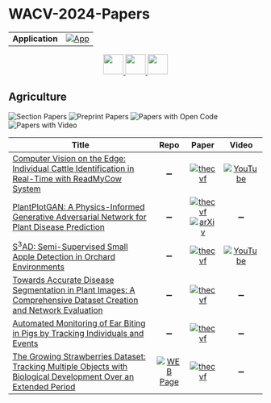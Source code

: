 # WACV-2024-Papers

<table>
    <tr>
        <td><strong>Application</strong></td>
        <td>
            <a href="https://huggingface.co/spaces/DmitryRyumin/NewEraAI-Papers" style="float:left;">
                <img src="https://img.shields.io/badge/🤗-NewEraAI--Papers-FFD21F.svg" alt="App" />
            </a>
        </td>
    </tr>
</table>

<div align="center">
    <a href="https://github.com/DmitryRyumin/WACV-2024-Papers/blob/main/sections/video_recognition_and_understanding.md">
        <img src="https://cdn.jsdelivr.net/gh/DmitryRyumin/NewEraAI-Papers@main/images/left.svg" width="40" alt="" />
    </a>
    <a href="https://github.com/DmitryRyumin/WACV-2024-Papers/">
        <img src="https://cdn.jsdelivr.net/gh/DmitryRyumin/NewEraAI-Papers@main/images/home.svg" width="40" alt="" />
    </a>
    <a href="https://github.com/DmitryRyumin/WACV-2024-Papers/blob/main/sections/animals_insects.md">
        <img src="https://cdn.jsdelivr.net/gh/DmitryRyumin/NewEraAI-Papers@main/images/right.svg" width="40" alt="" />
    </a>
</div>

## Agriculture

![Section Papers](https://img.shields.io/badge/Section%20Papers-6-42BA16) ![Preprint Papers](https://img.shields.io/badge/Preprint%20Papers-1-b31b1b) ![Papers with Open Code](https://img.shields.io/badge/Papers%20with%20Open%20Code-0-1D7FBF) ![Papers with Video](https://img.shields.io/badge/Papers%20with%20Video-2-FF0000)

| **Title** | **Repo** | **Paper** | **Video** |
|-----------|:--------:|:---------:|:---------:|
| [Computer Vision on the Edge: Individual Cattle Identification in Real-Time with ReadMyCow System](https://openaccess.thecvf.com/content/WACV2024/html/Smink_Computer_Vision_on_the_Edge_Individual_Cattle_Identification_in_Real-Time_WACV_2024_paper.html) | :heavy_minus_sign: | [![thecvf](https://img.shields.io/badge/pdf-thecvf-7395C5.svg)](https://openaccess.thecvf.com/content/WACV2024/papers/Smink_Computer_Vision_on_the_Edge_Individual_Cattle_Identification_in_Real-Time_WACV_2024_paper.pdf) | [![YouTube](https://img.shields.io/badge/YouTube-%23FF0000.svg?style=for-the-badge&logo=YouTube&logoColor=white)](https://www.youtube.com/watch?v=NltcIzjAe1A) |
| [PlantPlotGAN: A Physics-Informed Generative Adversarial Network for Plant Disease Prediction](https://openaccess.thecvf.com/content/WACV2024/html/Lopes_PlantPlotGAN_A_Physics-Informed_Generative_Adversarial_Network_for_Plant_Disease_Prediction_WACV_2024_paper.html) | :heavy_minus_sign: | [![thecvf](https://img.shields.io/badge/pdf-thecvf-7395C5.svg)](https://openaccess.thecvf.com/content/WACV2024/papers/Lopes_PlantPlotGAN_A_Physics-Informed_Generative_Adversarial_Network_for_Plant_Disease_Prediction_WACV_2024_paper.pdf) <br /> [![arXiv](https://img.shields.io/badge/arXiv-2310.18268-b31b1b.svg)](http://arxiv.org/abs/2310.18268) | :heavy_minus_sign: |
| [S<sup>3</sup>AD: Semi-Supervised Small Apple Detection in Orchard Environments](https://openaccess.thecvf.com/content/WACV2024/html/Johanson_S3AD_Semi-Supervised_Small_Apple_Detection_in_Orchard_Environments_WACV_2024_paper.html) | :heavy_minus_sign: | [![thecvf](https://img.shields.io/badge/pdf-thecvf-7395C5.svg)](https://openaccess.thecvf.com/content/WACV2024/papers/Johanson_S3AD_Semi-Supervised_Small_Apple_Detection_in_Orchard_Environments_WACV_2024_paper.pdf) | [![YouTube](https://img.shields.io/badge/YouTube-%23FF0000.svg?style=for-the-badge&logo=YouTube&logoColor=white)](https://www.youtube.com/watch?v=B6g9wwKo90w) |
| [Towards Accurate Disease Segmentation in Plant Images: A Comprehensive Dataset Creation and Network Evaluation](https://openaccess.thecvf.com/content/WACV2024/html/Prashanth_Towards_Accurate_Disease_Segmentation_in_Plant_Images_A_Comprehensive_Dataset_WACV_2024_paper.html) | :heavy_minus_sign: | [![thecvf](https://img.shields.io/badge/pdf-thecvf-7395C5.svg)](https://openaccess.thecvf.com/content/WACV2024/papers/Prashanth_Towards_Accurate_Disease_Segmentation_in_Plant_Images_A_Comprehensive_Dataset_WACV_2024_paper.pdf) | :heavy_minus_sign: |
| [Automated Monitoring of Ear Biting in Pigs by Tracking Individuals and Events](https://openaccess.thecvf.com/content/WACV2024/html/Odo_Automated_Monitoring_of_Ear_Biting_in_Pigs_by_Tracking_Individuals_WACV_2024_paper.html) | :heavy_minus_sign: | [![thecvf](https://img.shields.io/badge/pdf-thecvf-7395C5.svg)](https://openaccess.thecvf.com/content/WACV2024/papers/Odo_Automated_Monitoring_of_Ear_Biting_in_Pigs_by_Tracking_Individuals_WACV_2024_paper.pdf) | :heavy_minus_sign: |
| [The Growing Strawberries Dataset: Tracking Multiple Objects with Biological Development Over an Extended Period](https://openaccess.thecvf.com/content/WACV2024/html/Wen_The_Growing_Strawberries_Dataset_Tracking_Multiple_Objects_With_Biological_Development_WACV_2024_paper.html) | [![WEB Page](https://img.shields.io/badge/WEB-Page-159957.svg)](https://doi.org/10.4121/e3b31ece-cc88-4638-be10-8ccdd4c5f2f7.v1) | [![thecvf](https://img.shields.io/badge/pdf-thecvf-7395C5.svg)](https://openaccess.thecvf.com/content/WACV2024/papers/Wen_The_Growing_Strawberries_Dataset_Tracking_Multiple_Objects_With_Biological_Development_WACV_2024_paper.pdf) | :heavy_minus_sign: |
